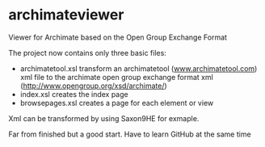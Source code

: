 # archimateviewer
Viewer for Archimate based on the Open Group Exchange Format

The project now contains only three basic files:
- archimatetool.xsl transform an archimatetool (www.archimatetool.com) xml file to the archimate open group exchange format xml (http://www.opengroup.org/xsd/archimate/)
- index.xsl creates the index page
- browsepages.xsl creates a page for each element or view 

Xml can be transformed by using Saxon9HE for exmaple.

Far from finished but a good start. Have to learn GitHub at the same time
